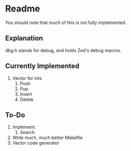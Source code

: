 # Readme
You should note that much of this is not fully implemented.

## Explanation
dbg.h stands for debug, and holds Zed's debug macros.

## Currently Implemented
1. Vector for ints
   1. Push
   2. Pop
   3. Insert
   4. Delete

## To-Do
1. Implement:
	1. Search
1. Write much, much better Makefile
2. Vector code generator
